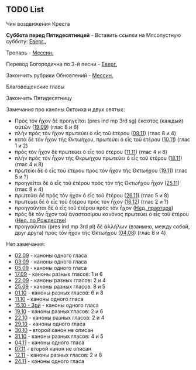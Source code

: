 
## TODO List

Чин воздвижения Креста

**Суббота перед Пятидесятницей** - Вставить ссылки на Мясопустную субботу:
[Еверг.](13_moving_cycle/B_14_EUR_week7.ru.md#Суббота-перед-Пятидесятницей), 

Тропарь - [Мессин.](11_november/11_04_MES.ru.md)

Перевод Богородична по 3-й песни - [Еверг.](13_moving_cycle/A_15_EUR_week5.md#Суббота)

Закончить рубрики Обновлений - [Мессин.](03_march/03_10_MES.ru.md)

Благовещенские главы

Закончить Пятидесятницу

Замечания про каноны Октоиха и двух святых:
- Πρὸς τὸν ἦχον δὲ προηγεῖται (pres ind mp 3rd sg) ἕκαστος (каждый) αὐτῶν ([19.09](09_september/09_19_EUR.ru.md)) (глас 8 и 6)
- πλὴν πρὸς τὸν ἣχον πρωτεύει ὁ εἷς τοῦ ἑτέρου ([09.11](11_november/11_09_EUR.ru.md)) (глас 8 и 4)
- κατὰ δὲ τὸν ἦχον τῆς ̓Οκτωήχου, πρωτεύει ὁ εἷς τοῦ ἑτέρου ([10.11](11_november/11_10_EUR.ru.md)) (глас 1 и 2)
- πρὸς τὸν ἦχον δὲ πρωτεύει ὁ εἷς τοῦ ἑτέρου ([11.11](11_november/11_11_EUR.ru.md)) (глас 4 и 8)
- πλὴν πρὸς τὸν ἦχον τῆς ̓Οκρωήχου πρωτεύει ὁ εἷς τοῦ ἑτέρου ([18.11](11_november/11_18_EUR.ru.md)) (глас 4 и 8)
- πρωτείει δὲ ὁ εἷς τοῦ ἐτέρου πρὸς τὸν ἦχον τῆς ̓Οκτωήχου ([19.11](11_november/11_19_EUR.ru.md)) (глас 5 и ?)
- προηγεῖται δὲ ὁ εἷς τοῦ ἐτέρου πρὸς τὸν τῆς ̓Οκτωήχου ἦχον ([25.11](11_november/11_25_EUR.ru.md)) (глас 8 и 4)
- πρωτεύει δὲ πρὸς τὸν ἦχον ὁ εἷς τοῦ ἑτέρου ([26.11](11_november/11_26_EUR.ru.md)) (глас 5 и 8)
- πρωτεύει δὲ ὁ εἷς τοῦ ἐτέρου πρὸς τὸν ἧχον ([16.12](12_december/12_16_EUR.ru.md)) (глас 2 и ?)
- προηγοῦνται δὲ ὁ εἷς τοῦ ἐτέρου πρὸς τὸν ἦχον ([Нед. праотцов](12_december/12_16_X_EUR_propatoron.ru.md))
- πρὸς δὲ τὸν ἦχον τοῦ ἀναστασίμου κανόνος πρωτεύει ὁ εἷς τοῦ ἐτέρου ([Нед. по Рождестве](12_december/12_26_Y_EUR_sunday.ru.md))
- προηγοῦνται (pres ind mp 3rd pl) δὲ ἀλλήλων (взаимно, между собой, друг друга) πρὸς τὸν ἦχον τῆς ̓Οκτωήχου ([04.08](08_august/08_04_EUR.ru.md)) (глас 8 и 4)

Нет замечания:
- [02.09](09_september/09_02_EUR.ru.md) - каноны одного гласа
- [03.09](09_september/09_03_EUR.ru.md) - каноны одного гласа
- [05.09](09_september/09_05_EUR.ru.md) - каноны одного гласа
- [17.09](09_september/09_17_EUR.ru.md) - каноны разных гласов: 1 и 6
- [22.09](09_september/09_22_EUR.ru.md) - каноны разных гласов: 2 и 4
- [25.09](09_september/09_25_EUR.ru.md) - каноны разных гласов: 8 и 5
- [01.10](10_october/10_01_EUR.ru.md) - каноны разных гласов: 6 и 8
- [11.10](10_october/10_11_EUR.ru.md) - каноны одного гласа
- [15.10 - Зри](10_october/10_15_EUR.ru.md) - каноны одного гласа
- [19.10](10_october/10_19_EUR.ru.md) - каноны разных гласов: 2 и 6
- [22.10](10_october/10_22_EUR.ru.md) - каноны разных гласов: 2 и 4
- [29.10](10_october/10_29_EUR.ru.md) - каноны одного гласа
- [30.10](10_october/10_30_EUR.ru.md) - второй канон не описан
- [31.10](10_october/10_31_EUR.ru.md) - каноны разных гласов: 4 и 5
- [04.11](11_november/11_04_EUR.ru.md) - каноны одного гласа
- [07.11](11_november/11_07_EUR.ru.md) - второй канон не описан
- [12.11](11_november/11_12_EUR.ru.md) - каноны разных гласов: 2 и 8
- [24.11](11_november/11_24_EUR.ru.md) - каноны одного гласа
